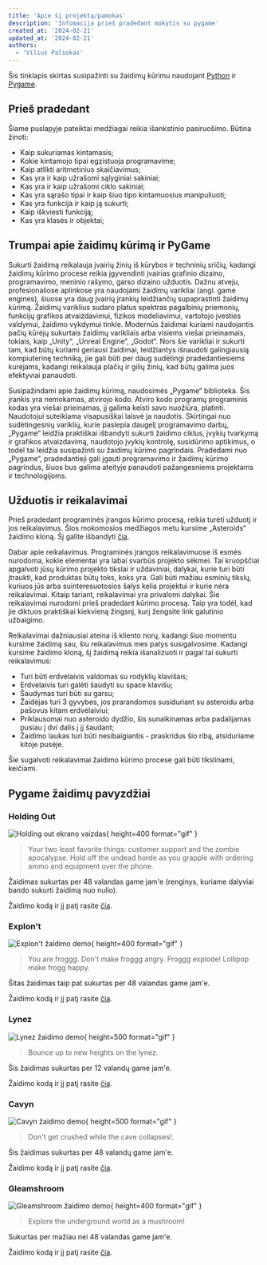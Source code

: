 ```yaml
---
title: 'Apie šį projektą/pamokas'
description: 'Infomacija prieš pradedant mokytis su pygame'
created_at: '2024-02-21'
updated_at: '2024-02-21'
authors:
  - 'Vilius Paliokas'
---
```


Šis tinklapis skirtas susipažinti su žaidimų kūrimu naudojant [Python](https://www.python.org/) ir [Pygame](https://www.pygame.org/).

## Prieš pradedant

Šiame puslapyje pateiktai medžiagai reikia išankstinio pasiruošimo. Būtina žinoti:

- Kaip sukuriamas kintamasis;
- Kokie kintamojo tipai egzistuoja programavime;
- Kaip atlikti aritmetinius skaičiavimus;
- Kas yra ir kaip užrašomi sąlyginiai sakiniai;
- Kas yra ir kaip užrašomi ciklo sakiniai;
- Kas yra sąrašo tipai ir kaip šiuo tipo kintamuosius manipuliuoti;
- Kas yra funkcija ir kaip ją sukurti;
- Kaip iškviesti funkciją;
- Kas yra klasės ir objektai;

## Trumpai apie žaidimų kūrimą ir PyGame

Sukurti žaidimą reikalauja įvairių žinių iš kūrybos ir techninių sričių, kadangi žaidimų kūrimo procese reikia įgyvendinti įvairias grafinio dizaino, programavimo, meninio rašymo, garso dizaino užduotis. Dažnu atveju, profesionaliose aplinkose yra naudojami žaidimų varikliai (angl. game engines), šiuose yra daug įvairių įrankių leidžiančių supaprastinti žaidimų kūrimą. Žaidimų variklius sudaro platus spektras pagalbinių priemonių, funkcijų grafikos atvaizdavimui, fizikos modeliavimui, vartotojo įvesties valdymui, žaidimo vykdymui tinkle. Modernūs žaidimai kuriami naudojantis pačių kūrėjų sukurtais žaidimų varikliais arba visiems viešai prieinamais, tokiais, kaip „Unity“, „Unreal Engine“, „Godot“. Nors šie varikliai ir sukurti tam, kad būtų kuriami geriausi žaidimai, leidžiantys išnaudoti galingiausią kompiuterinę techniką, jie gali būti per daug sudėtingi pradedantiesiems kurėjams, kadangi reikalauja plačių ir gilių žinių, kad būtų galima juos efektyviai panaudoti.

Susipažindami apie žaidimų kūrimą, naudosimės „Pygame“ biblioteka. Šis įrankis yra nemokamas, atvirojo kodo. Atviro kodo programų programinis kodas yra viešai prieinamas, jį galima keisti savo nuožiūra, platinti. Naudotojui suteikiama visapusiškai laisvė ja naudotis.
Skirtingai nuo sudėtingesnių variklių, kurie paslepia daugelį programavimo darbų, „Pygame“ leidžia praktiškai išbandyti sukurti žaidimo ciklus, įvykių tvarkymą ir grafikos atvaizdavimą, naudotojo įvykių kontrolę, susidūrimo aptikimus, o todėl tai leidžia susipažinti su žaidimų kūrimo pagrindais. Pradėdami nuo „Pygame“, pradedantieji gali įgauti programavimo ir žaidimų kūrimo pagrindus, šiuos bus galima ateityje panaudoti  pažangesniems projektams ir technologijoms.

## Užduotis ir reikalavimai

Prieš pradedant programinės įrangos kūrimo procesą, reikia turėti užduotį ir jos reikalavimus. Šios mokomosios medžiagos metu kursime „Asteroids“ žaidimo kloną. Šį galite išbandyti [čia](https://www.echalk.co.uk/amusements/Games/asteroidsClassic/ateroids.html).

Dabar apie reikalavimus. Programinės įrangos reikalavimuose iš esmės nurodoma, kokie elementai yra labai svarbūs projekto sėkmei. Tai kruopščiai apgalvoti jūsų kūrimo projekto tikslai ir uždaviniai, dalykai, kurie turi būti įtraukti, kad produktas būtų toks, koks yra. Gali būti mažiau esminių tikslų, kuriuos jūs arba suinteresuotosios šalys kelia projektui ir kurie nėra reikalavimai. Kitaip tariant, reikalavimai yra privalomi dalykai.
Šie reikalavimai nurodomi prieš pradedant kūrimo procesą. Taip yra todėl, kad jie diktuos praktiškai kiekvieną žingsnį, kurį žengsite link galutinio užbaigimo.

Reikalavimai dažniausiai ateina iš kliento norų, kadangi šiuo momentu kursime žaidimą sau, šiu reikalavimus mes patys susigalvosime. Kadangi kursime žaidimo kloną, šį žaidimą reikia išanalizuoti ir pagal tai sukurti reikalavimus:

- Turi būti erdvėlaivis valdomas su rodyklių klavišais;
- Erdvėlaivis turi galėti šaudyti su space klavišu;
- Šaudymas turi būti su garsu;
- Žaidėjas turi 3 gyvybes, jos prarandomos susiduriant su asteroidu arba pašovus kitam erdvėlaiviui;
- Priklausomai nuo asteroido dydžio, šis sunaikinamas arba padalijamas pusiau į dvi dalis į jį šaudant;
- Žaidimo laukas turi būti nesibaigiantis - praskridus šio ribą, atsiduriame kitoje pusėje.
  
Šie sugalvoti reikalavimai žaidimo kūrimo procese gali būti tikslinami, keičiami.

## Pygame žaidimų pavyzdžiai

### Holding Out

![Holding out ekrano vaizdas](/content_images/holding_out_game_demo.gif "Holding out ekrano kopija"){ height=400 format="gif" }

> Your two least favorite things: customer support and the zombie apocalypse. Hold off the undead horde as you grapple with ordering ammo and equipment over the phone.

Žaidimas sukurtas per 48 valandas game jam'e (renginys, kuriame dalyviai bando sukurti žaidimą nuo nulio).

Žaidimo kodą ir jį patį rasite [čia](https://plasmastarfish.itch.io/holding-out).

### Explon't

![Explon't žaidimo demo](/content_images/explont_game_demo.gif "Explon't žaidimo demonstracija"){ height=400 format="gif" }

> You are froggg. Don't make froggg angry. Froggg explode! Lollipop make frogg happy.

Šitas žaidimas taip pat sukurtas per 48 valandas game jam'e.

Žaidimo kodą ir jį patį rasite [čia](https://dafluffypotato.itch.io/explont).

### Lynez

![Lynez žaidimo demo](/content_images/lynez_game_demo.gif "Lynez žaidimo demonstracija"){ height=500 format="gif" }

> Bounce up to new heights on the lynez.

Šis žaidimas sukurtas per 12 valandų game jam'e.

Žaidimo kodą ir jį patį rasite [čia](https://dafluffypotato.itch.io/lynez).

### Cavyn

![Cavyn žaidimo demo](/content_images/cavyn_game_demo.gif "Cavyn žaidimo demonstracija"){ height=500 format="gif" }

> Don't get crushed while the cave collapses!.

Šis žaidimas sukurtas per 48 valandų game jam'e.

Žaidimo kodą ir jį patį rasite [čia](https://dafluffypotato.itch.io/cavyn).

### Gleamshroom

![Gleamshroom žaidimo demo](/content_images/gleamshroom_game_demo.gif "Gleamshroom žaidimo demonstracija"){ height=400 format="gif" }

> Explore the underground world as a mushroom!

Sukurtas per mažiau nei 48 valandas game jam'e.

Žaidimo kodą ir jį patį rasite [čia](https://dafluffypotato.itch.io/gleamshroom).
